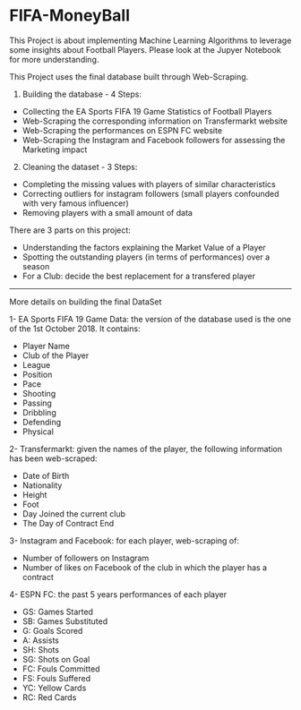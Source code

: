 # FIFA-MoneyBall
This Project is about implementing Machine Learning Algorithms to leverage some insights about Football Players.
Please look at the Jupyer Notebook for more understanding.

This Project uses the final database built through Web-Scraping.
1) Building the database - 4 Steps:
- Collecting the EA Sports FIFA 19 Game Statistics of Football Players
- Web-Scraping the corresponding information on Transfermarkt website
- Web-Scraping the performances on ESPN FC website
- Web-Scraping the Instagram and Facebook followers for assessing the Marketing impact

2) Cleaning the dataset - 3 Steps:
- Completing the missing values with players of similar characteristics
- Correcting outliers for instagram followers (small players confounded with very famous influencer)
- Removing players with a small amount of data


There are 3 parts on this project:
- Understanding the factors explaining the Market Value of a Player
- Spotting the outstanding players (in terms of performances) over a season
- For a Club: decide the best replacement for a transfered player

---------------------------------------------------------------------------------------------------------------------------
More details on building the final DataSet

1- EA Sports FIFA 19 Game Data: the version of the database used is the one of the 1st October 2018. It contains:
 - Player Name
 - Club of the Player
 - League
 - Position
 - Pace
 - Shooting
 - Passing
 - Dribbling 
 - Defending
 - Physical
 
2- Transfermarkt: given the names of the player, the following information has been web-scraped:
  - Date of Birth
  - Nationality
  - Height
  - Foot
  - Day Joined the current club
  - The Day of Contract End
  
3- Instagram and Facebook: for each player, web-scraping of:
  - Number of followers on Instagram 
  - Number of likes on Facebook of the club in which the player has a contract
  
4- ESPN FC: the past 5 years performances of each player
  - GS: Games Started 
  - SB: Games Substituted
  - G: Goals Scored
  - A: Assists
  - SH: Shots
  - SG: Shots on Goal
  - FC: Fouls Committed
  - FS: Fouls Suffered
  - YC: Yellow Cards
  - RC: Red Cards
